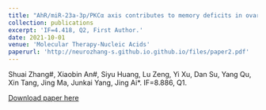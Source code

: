 ```yaml
---
title: "AhR/miR-23a-3p/PKCα axis contributes to memory deficits in ovariectomized and normal aging female mice."
collection: publications
excerpt: 'IF=4.418, Q2, First Author.'
date: 2021-10-01
venue: 'Molecular Therapy-Nucleic Acids'
paperurl: 'http://neurozhang-s.github.io.github.io/files/paper2.pdf'
---
```

Shuai Zhang#, Xiaobin An#, Siyu Huang, Lu Zeng, Yi Xu, Dan Su, Yang Qu, Xin Tang, Jing Ma, Junkai Yang, Jing Ai*. IF=8.886, Q1.

[Download paper here](http://neurozhang-s.github.io.github.io/files/paper2.pdf)